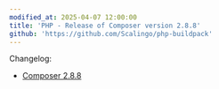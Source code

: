 ```yaml
---
modified_at: 2025-04-07 12:00:00
title: 'PHP - Release of Composer version 2.8.8'
github: 'https://github.com/Scalingo/php-buildpack'
---
```


Changelog:

* [Composer 2.8.8](https://github.com/composer/composer/releases/tag/2.8.8)
